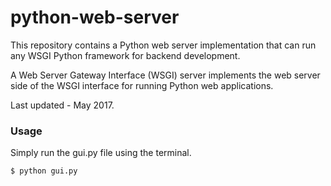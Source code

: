 # python-web-server

This repository contains a Python web server implementation that can run any WSGI Python framework for backend development.

A Web Server Gateway Interface (WSGI) server implements the web server side of the WSGI interface for running Python web applications.

Last updated - May 2017.

### Usage

Simply run the gui.py file using the terminal.

```sh
$ python gui.py
```
